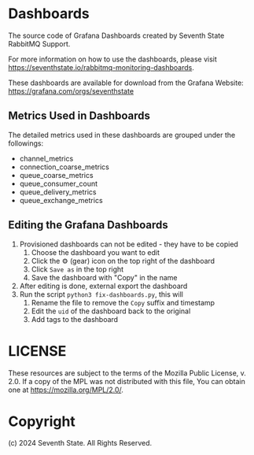 
# Dashboards

The source code of Grafana Dashboards created by Seventh State RabbitMQ Support.

For more information on how to use the dashboards, please visit https://seventhstate.io/rabbitmq-monitoring-dashboards.

These dashboards are available for download from the Grafana Website: \
https://grafana.com/orgs/seventhstate

## Metrics Used in Dashboards

The detailed metrics used in these dashboards are grouped under the followings:

- channel_metrics
- connection_coarse_metrics
- queue_coarse_metrics
- queue_consumer_count
- queue_delivery_metrics
- queue_exchange_metrics

## Editing the Grafana Dashboards

1. Provisioned dashboards can not be edited - they have to be copied
    1. Choose the dashboard you want to edit
    2. Click the  ⚙ (gear) icon on the top right of the dashboard
    3. Click `Save as` in the top right
    4. Save the dashboard with "Copy" in the name
2. After editing is done, external export the dashboard
3. Run the script `python3 fix-dashboards.py`, this will
    1. Rename the file to remove the `Copy` suffix and timestamp
    2. Edit the `uid` of the dashboard back to the original
    3. Add tags to the dashboard


# LICENSE

These resources are subject to the terms of the Mozilla Public
License, v. 2.0. If a copy of the MPL was not distributed with this
file, You can obtain one at https://mozilla.org/MPL/2.0/.

# Copyright
(c) 2024 Seventh State. All Rights Reserved.
